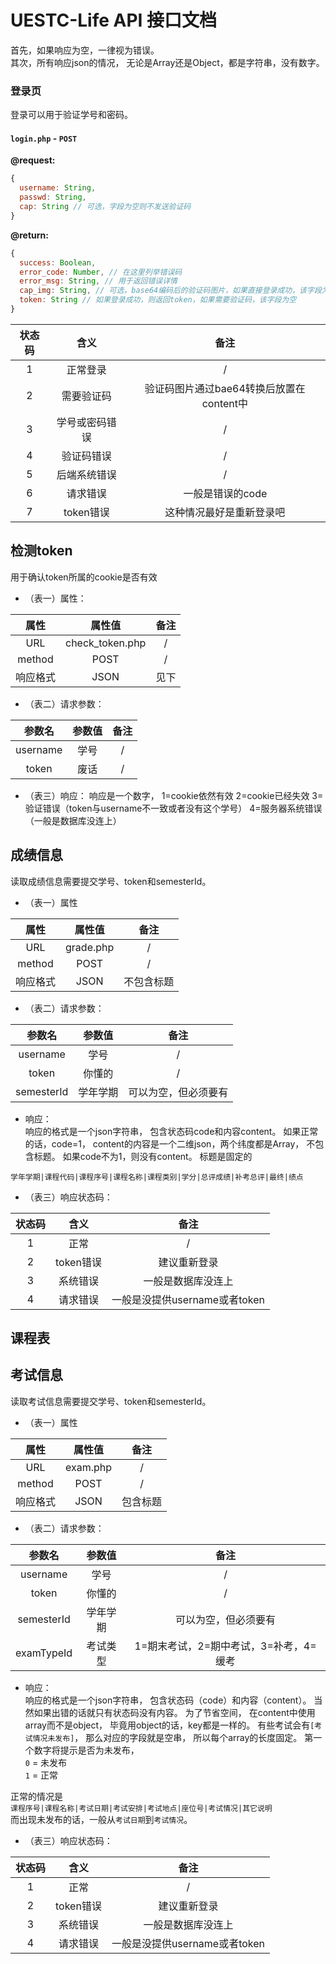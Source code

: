 # UESTC-Life API 接口文档

首先，如果响应为空，一律视为错误。  
其次，所有响应json的情况，
无论是Array还是Object，都是字符串，没有数字。

### 登录页

登录可以用于验证学号和密码。

#### `login.php` - `POST`  

**@request:**  
```js
{
  username: String,
  passwd: String,
  cap: String // 可选，字段为空则不发送验证码
}
```

**@return:**  
```js
{
  success: Boolean,
  error_code: Number, // 在这里列举错误码
  error_msg: String, // 用于返回错误详情
  cap_img: String, // 可选，base64编码后的验证码图片，如果直接登录成功，该字段为空
  token: String // 如果登录成功，则返回token，如果需要验证码，该字段为空
}
```

状态码|含义|备注
:---:|:---:|:---:
1|正常登录|/
2|需要验证码|验证码图片通过bae64转换后放置在content中
3|学号或密码错误|/
4|验证码错误|/
5|后端系统错误|/
6|请求错误|一般是错误的code
7|token错误|这种情况最好是重新登录吧
## 检测token
用于确认token所属的cookie是否有效
- （表一）属性：

属性|属性值|备注
:---:|:---:|:---:
URL|check_token.php|/
method|POST|/
响应格式|JSON|见下
- （表二）请求参数：

参数名|参数值|备注
:---:|:---:|:---:
username|学号|/
token|废话|/
- （表三）响应：
响应是一个数字，
1=cookie依然有效
2=cookie已经失效
3=验证错误（token与username不一致或者没有这个学号）
4=服务器系统错误（一般是数据库没连上）
## 成绩信息
读取成绩信息需要提交学号、token和semesterId。
- （表一）属性

属性|属性值|备注
:---:|:---:|:---:
URL|grade.php|/
method|POST|/
响应格式|JSON|不包含标题
- （表二）请求参数：

参数名|参数值|备注
:---:|:---:|:---:
username|学号|/
token|你懂的|/
semesterId|学年学期|可以为空，但必须要有

- 响应：  
响应的格式是一个json字符串，
包含状态码code和内容content。
如果正常的话，code=1，
content的内容是一个二维json，两个纬度都是Array，
不包含标题。
如果code不为1，则没有content。
标题是固定的
```
学年学期|课程代码|课程序号|课程名称|课程类别|学分|总评成绩|补考总评|最终|绩点
```
- （表三）响应状态码：

状态码|含义|备注
:---:|:---:|:---:
1|正常|/
2|token错误|建议重新登录
3|系统错误|一般是数据库没连上
4|请求错误|一般是没提供username或者token

## 课程表


## 考试信息

读取考试信息需要提交学号、token和semesterId。
- （表一）属性

属性|属性值|备注
:---:|:---:|:---:
URL|exam.php|/
method|POST|/
响应格式|JSON|包含标题
- （表二）请求参数：

参数名|参数值|备注
:---:|:---:|:---:
username|学号|/
token|你懂的|/
semesterId|学年学期|可以为空，但必须要有
examTypeId|考试类型|1=期末考试，2=期中考试，3=补考，4=缓考
- 响应：  
响应的格式是一个json字符串，
包含状态码（code）和内容（content）。
当然如果出错的话就只有状态码没有内容。
为了节省空间，
在content中使用array而不是object，
毕竟用object的话，key都是一样的。
有些考试会有`[考试情况未发布]`，
那么对应的字段就是空串，
所以每个array的长度固定。
第一个数字将提示是否为未发布，  
`0` = 未发布  
`1` = 正常

正常的情况是  
`课程序号|课程名称|考试日期|考试安排|考试地点|座位号|考试情况|其它说明`  
而出现未发布的话，一般从`考试日期`到`考试情况`。
- （表三）响应状态码：

状态码|含义|备注
:---:|:---:|:---:
1|正常|/
2|token错误|建议重新登录
3|系统错误|一般是数据库没连上
4|请求错误|一般是没提供username或者token
